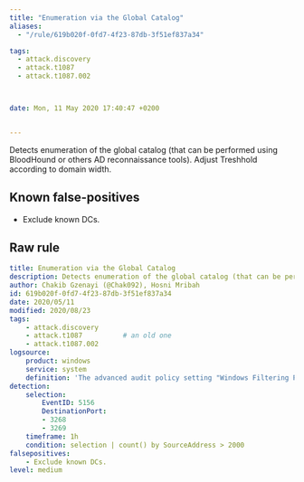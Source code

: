 ```yaml
---
title: "Enumeration via the Global Catalog"
aliases:
  - "/rule/619b020f-0fd7-4f23-87db-3f51ef837a34"

tags:
  - attack.discovery
  - attack.t1087
  - attack.t1087.002



date: Mon, 11 May 2020 17:40:47 +0200


---
```


Detects enumeration of the global catalog (that can be performed using BloodHound or others AD reconnaissance tools). Adjust Treshhold according to domain width.

<!--more-->


## Known false-positives

* Exclude known DCs.




## Raw rule
```yaml
title: Enumeration via the Global Catalog 
description: Detects enumeration of the global catalog (that can be performed using BloodHound or others AD reconnaissance tools). Adjust Treshhold according to domain width.
author: Chakib Gzenayi (@Chak092), Hosni Mribah
id: 619b020f-0fd7-4f23-87db-3f51ef837a34
date: 2020/05/11
modified: 2020/08/23
tags:
    - attack.discovery
    - attack.t1087          # an old one
    - attack.t1087.002
logsource:
    product: windows
    service: system
    definition: 'The advanced audit policy setting "Windows Filtering Platform > Filtering Platform Connection" must be configured for Success'
detection:
    selection:
        EventID: 5156
        DestinationPort:
        - 3268
        - 3269
    timeframe: 1h
    condition: selection | count() by SourceAddress > 2000
falsepositives:
    - Exclude known DCs.
level: medium

```

